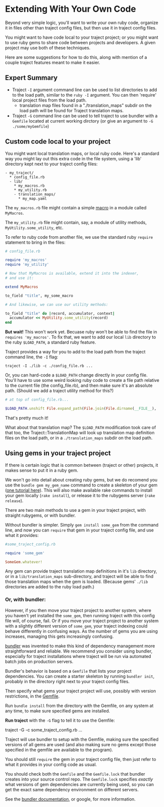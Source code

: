 # Extending With Your Own Code

Beyond very simple logic, you'll want to write your own ruby code,
organize it in files other than traject config files, but then
use it in traject config files.

You might want to have code local to your traject project; or you
might want to use ruby gems to share code between projects and developers. 
A given project may use both of these techniques.

Here are some suggestions for how to do this, along with mention
of a couple traject features meant to make it easier.

## Expert Summary

* Traject `-I` argument command line can be used to list directories to
  add to the load path, similar to the `ruby -I` argument. You
  can then 'require' local project files from the load path.
  * translation map files found in a
    "./translation_maps" subdir on the load path will be found
    for Traject translation maps.
* Traject `-G` command line can be used to tell traject to use
  bundler with a `Gemfile` located at current working dirctory
  (or give an argument to `-G ./some/myGemfile`)

## Custom code local to your project

You might want local translation maps, or local ruby
code. Here's a standard way you might lay out
this extra code in the file system, using a 'lib'
directory kept next to your traject config files:

~~~
- my_traject/
  * config_file.rb
  - lib/
    * my_macros.rb
    * my_utility.rb
    - translation_maps/
      * my_map.yaml
~~~


The `my_macros.rb` file might contain a simple [macro](./macros.md)
in a module called `MyMacros`.

The `my_utility.rb` file might contain, say, a module of utility
methods, `MyUtility.some_utility`, etc.

To refer to ruby code from another file, we use the standard
ruby `require` statement to bring in the files:

~~~ruby
# config_file.rb

require 'my_macros'
require 'my_utility'

# Now that MyMacros is available, extend it into the indexer,
# and use it:

extend MyMacros

to_field "title", my_some_macro

# And likewise, we can use our utility methods:

to_field "title" do |record, accumulator, context|
  accumulator << MyUtility.some_utility(record)
end
~~~

**But wait!** This won't work yet. Becuase ruby won't be
able to find the file in `requires 'my_macros'`. To fix
that, we want to add our local `lib` directory to the
ruby `$LOAD_PATH`, a standard ruby feature.

Traject provides a way for you to add to the load path
from the traject command line, the `-I` flag:

    traject -I ./lib -c ./config_file.rb ...

Or, you can hard-code a `$LOAD_PATH` change directly in your
config file. You'll have to use some weird looking
ruby code to create a file path relative to the current
file (the config_file.rb), and then make sure it's
an absolute path. (Should we add a traject utility
method for this?)

~~~ruby
# at top of config_file.rb...

$LOAD_PATH.unshift File.expand_path(File.join(File.dirname(__FILE__), './lib'))
~~~

That's pretty much it!

What about that translation map? The `$LOAD_PATH` modification
took care of that too, the Traject::TranslationMap will look
up translation map definition files on the load path, or
in a `./translation_maps` subdir on the load path.


## Using gems in your traject project

If there is certain logic that is common between (traject or other)
projects, it makes sense to put it in a ruby gem.

We won't go into detail about creating ruby gems, but we
do recomend you use the `bundle gem my_gem_name` command to create
a skeleton of your gem
([one tutorial here](http://railscasts.com/episodes/245-new-gem-with-bundler?view=asciicast)).
This will also make available rake commands to install your gem locally
(`rake install`), or release it to the rubygems server (`rake release`).

There are two main methods to use a gem in your traject project,
with straight rubygems, or with bundler.

Without bundler is simpler. Simply `gem install some_gem` from the
command line, and now you can `require` that gem in your traject
config file, and use what it provides:

~~~ruby
#some_traject_config.rb

require 'some_gem'

SomeGem.whatever!
~~~

Any gem can provide traject translation map definitions
in it's `lib` directory, or in a `lib/translation_maps`
sub-directory, and traject will be able to find those
translation maps when the gem is loaded. (Because gems'
`./lib` directories are added to the ruby load path.)

### Or, with bundler:

However, if you then move your traject project to another system,
where you haven't yet installed the `some_gem`, then running
traject with this config file will, of course, fail. Or if you
move your traject project to another system with a slightly
different version of `some_gem`, your traject indexing could
behave differently in confusing ways. As the number of gems
you are using increases, managing this gets increasingly
confusing.

[bundler](http://bundler.io/) was invented to make this kind of dependency management
more straightforward and reliable. We recommend you consider using
bundler, especially for traject installations where traject will
be run via automated batch jobs on production servers.

Bundler's behavior is based on a `Gemfile` that lists your
project dependencies. You can create a starter skeleton
by running `bundler init`, probably in the directory
right next to your traject config files.

Then specify what gems your traject project will use,
possibly with version restrictions, in the [Gemfile](http://bundler.io/v1.3/gemfile.html).

Run `bundle install` from the directory with the Gemfile, on any system
at any time, to make sure specified gems are installed.

**Run traject** with the `-G` flag to tell it to use the Gemfile:

   traject -G -c some_traject_config.rb ...

Traject will use bundler to setup with the Gemfile, making sure
the specified versions of all gems are used (and also making sure
no gems except those specified in the gemfile are available to
the program).

You should still `require` the gem in your traject config file,
then just refer to what it provides in your config code as usual. 

You should check both the `Gemfile` and the `Gemfile.lock`
that bundler creates into your source control repo. The
`Gemfile.lock` specifies _exactly_ what versions of
gem dependencies are currently being used, so you can get the exact
same dependency environment on different servers.

See the [bundler documentation](http://bundler.io/#getting-started), or google, for more information. 
